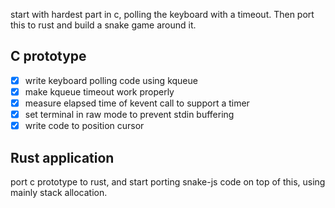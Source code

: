 start with hardest part in c, polling the keyboard with a timeout.
Then port this to rust and build a snake game around it.

## C prototype

- [x] write keyboard polling code using kqueue
- [x] make kqueue timeout work properly
- [x] measure elapsed time of kevent call to support a timer
- [x] set terminal in raw mode to prevent stdin buffering
- [x] write code to position cursor

## Rust application

port c prototype to rust, and start porting snake-js code on top of this, using mainly stack allocation.
